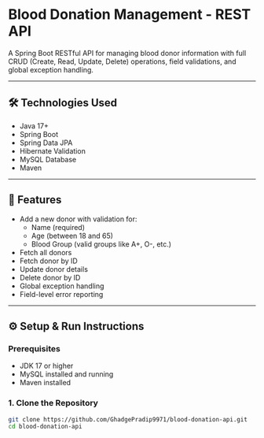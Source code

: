 # Blood Donation Management - REST API

A Spring Boot RESTful API for managing blood donor information with full CRUD (Create, Read, Update, Delete) operations, field validations, and global exception handling.

---

## 🛠️ Technologies Used
- Java 17+
- Spring Boot
- Spring Data JPA
- Hibernate Validation
- MySQL Database
- Maven

---

## 🚀 Features
- Add a new donor with validation for:
  - Name (required)
  - Age (between 18 and 65)
  - Blood Group (valid groups like A+, O-, etc.)
- Fetch all donors
- Fetch donor by ID
- Update donor details
- Delete donor by ID
- Global exception handling
- Field-level error reporting

---

## ⚙️ Setup & Run Instructions

### Prerequisites
- JDK 17 or higher
- MySQL installed and running
- Maven installed

### 1. Clone the Repository
```bash
git clone https://github.com/GhadgePradip9971/blood-donation-api.git
cd blood-donation-api
